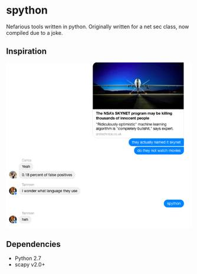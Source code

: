 # spython
Nefarious tools written in python. Originally written for a net sec class, now compiled due to a joke.


## Inspiration
![our inspiration](https://raw.githubusercontent.com/Pizzorni/spython/master/inspiration.png)
## Dependencies
* Python 2.7
* scapy v2.0+
